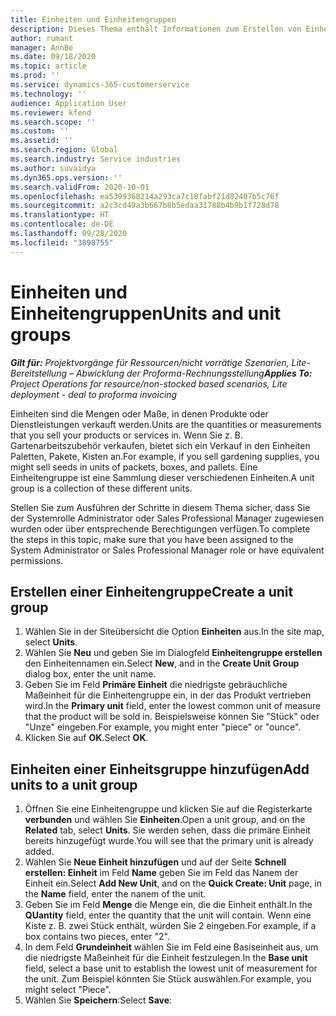 ```yaml
---
title: Einheiten und Einheitengruppen
description: Dieses Thema enthält Informationen zum Erstellen von Einheiten und Einheitengruppen in Dynamics 365 Project Operations.
author: rumant
manager: AnnBe
ms.date: 09/18/2020
ms.topic: article
ms.prod: ''
ms.service: dynamics-365-customerservice
ms.technology: ''
audience: Application User
ms.reviewer: kfend
ms.search.scope: ''
ms.custom: ''
ms.assetid: ''
ms.search.region: Global
ms.search.industry: Service industries
ms.author: suvaidya
ms.dyn365.ops.version: ''
ms.search.validFrom: 2020-10-01
ms.openlocfilehash: ea5399368214a293ca7c10fabf21d82407b5c76f
ms.sourcegitcommit: a2c3cd49a3b667b8b5edaa31788b4b9b1f728d78
ms.translationtype: HT
ms.contentlocale: de-DE
ms.lasthandoff: 09/28/2020
ms.locfileid: "3898755"
---
```

# <a name="units-and-unit-groups"></a><span data-ttu-id="dadb5-103">Einheiten und Einheitengruppen</span><span class="sxs-lookup"><span data-stu-id="dadb5-103">Units and unit groups</span></span>

<span data-ttu-id="dadb5-104">_**Gilt für:** Projektvorgänge für Ressourcen/nicht vorrätige Szenarien, Lite-Bereitstellung – Abwicklung der Proforma-Rechnungsstellung_</span><span class="sxs-lookup"><span data-stu-id="dadb5-104">_**Applies To:** Project Operations for resource/non-stocked based scenarios, Lite deployment - deal to proforma invoicing_</span></span>

<span data-ttu-id="dadb5-105">Einheiten sind die Mengen oder Maße, in denen Produkte oder Dienstleistungen verkauft werden.</span><span class="sxs-lookup"><span data-stu-id="dadb5-105">Units are the quantities or measurements that you sell your products or services in.</span></span> <span data-ttu-id="dadb5-106">Wenn Sie z. B. Gartenarbeitszubehör verkaufen, bietet sich ein Verkauf in den Einheiten Paletten, Pakete, Kisten an.</span><span class="sxs-lookup"><span data-stu-id="dadb5-106">For example, if you sell gardening supplies, you might sell seeds in units of packets, boxes, and pallets.</span></span> <span data-ttu-id="dadb5-107">Eine Einheitengruppe ist eine Sammlung dieser verschiedenen Einheiten.</span><span class="sxs-lookup"><span data-stu-id="dadb5-107">A unit group is a collection of these different units.</span></span>

<span data-ttu-id="dadb5-108">Stellen Sie zum Ausführen der Schritte in diesem Thema sicher, dass Sie der Systemrolle Administrator oder Sales Professional Manager zugewiesen wurden oder über entsprechende Berechtigungen verfügen.</span><span class="sxs-lookup"><span data-stu-id="dadb5-108">To complete the steps in this topic, make sure that you have been assigned to the System Administrator or Sales Professional Manager role or have equivalent permissions.</span></span>

## <a name="create-a-unit-group"></a><span data-ttu-id="dadb5-109">Erstellen einer Einheitengruppe</span><span class="sxs-lookup"><span data-stu-id="dadb5-109">Create a unit group</span></span>

1. <span data-ttu-id="dadb5-110">Wählen Sie in der Siteübersicht die Option **Einheiten** aus.</span><span class="sxs-lookup"><span data-stu-id="dadb5-110">In the site map, select **Units**.</span></span>
2. <span data-ttu-id="dadb5-111">Wählen Sie **Neu** und geben Sie im Dialogfeld **Einheitengruppe erstellen** den Einheitennamen ein.</span><span class="sxs-lookup"><span data-stu-id="dadb5-111">Select **New**, and in the **Create Unit Group** dialog box, enter the unit name.</span></span>
3. <span data-ttu-id="dadb5-112">Geben Sie im Feld **Primäre Einheit** die niedrigste gebräuchliche Maßeinheit für die Einheitengruppe ein, in der das Produkt vertrieben wird.</span><span class="sxs-lookup"><span data-stu-id="dadb5-112">In the **Primary unit** field, enter the lowest common unit of measure that the product will be sold in.</span></span> <span data-ttu-id="dadb5-113">Beispielsweise können Sie "Stück" oder "Unze" eingeben.</span><span class="sxs-lookup"><span data-stu-id="dadb5-113">For example, you might enter "piece" or "ounce".</span></span>
4. <span data-ttu-id="dadb5-114">Klicken Sie auf **OK**.</span><span class="sxs-lookup"><span data-stu-id="dadb5-114">Select **OK**.</span></span>

## <a name="add-units-to-a-unit-group"></a><span data-ttu-id="dadb5-115">Einheiten einer Einheitsgruppe hinzufügen</span><span class="sxs-lookup"><span data-stu-id="dadb5-115">Add units to a unit group</span></span>

1. <span data-ttu-id="dadb5-116">Öffnen Sie eine Einheitengruppe und klicken Sie auf die Registerkarte **verbunden** und wählen Sie **Einheiten**.</span><span class="sxs-lookup"><span data-stu-id="dadb5-116">Open a unit group, and on the **Related** tab, select **Units**.</span></span> <span data-ttu-id="dadb5-117">Sie werden sehen, dass die primäre Einheit bereits hinzugefügt wurde.</span><span class="sxs-lookup"><span data-stu-id="dadb5-117">You will see that the primary unit is already added.</span></span>
2. <span data-ttu-id="dadb5-118">Wählen Sie **Neue Einheit hinzufügen** und auf der Seite **Schnell erstellen: Einheit** im Feld **Name** geben Sie im Feld das Nanem der Einheit ein.</span><span class="sxs-lookup"><span data-stu-id="dadb5-118">Select **Add New Unit**, and on the **Quick Create: Unit** page, in the **Name** field, enter the nanem of the unit.</span></span>
3. <span data-ttu-id="dadb5-119">Geben Sie im Feld **Menge** die Menge ein, die die Einheit enthält.</span><span class="sxs-lookup"><span data-stu-id="dadb5-119">In the **QUantity** field, enter the quantity that the unit will contain.</span></span> <span data-ttu-id="dadb5-120">Wenn eine Kiste z. B. zwei Stück enthält, würden Sie 2 eingeben.</span><span class="sxs-lookup"><span data-stu-id="dadb5-120">For example, if a box contains two pieces, enter "2".</span></span> 
4. <span data-ttu-id="dadb5-121">In dem Feld **Grundeinheit** wählen Sie im Feld eine Basiseinheit aus, um die niedrigste Maßeinheit für die Einheit festzulegen.</span><span class="sxs-lookup"><span data-stu-id="dadb5-121">In the **Base unit** field, select a base unit to establish the lowest unit of measurement for the unit.</span></span> <span data-ttu-id="dadb5-122">Zum Beispiel könnten Sie Stück auswählen.</span><span class="sxs-lookup"><span data-stu-id="dadb5-122">For example, you might select "Piece".</span></span>
5. <span data-ttu-id="dadb5-123">Wählen Sie **Speichern**:</span><span class="sxs-lookup"><span data-stu-id="dadb5-123">Select **Save**:</span></span>
